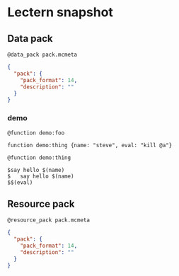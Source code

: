 # Lectern snapshot

## Data pack

`@data_pack pack.mcmeta`

```json
{
  "pack": {
    "pack_format": 14,
    "description": ""
  }
}
```

### demo

`@function demo:foo`

```mcfunction
function demo:thing {name: "steve", eval: "kill @a"}
```

`@function demo:thing`

```mcfunction
$say hello $(name)
$   say hello $(name)
$$(eval)
```

## Resource pack

`@resource_pack pack.mcmeta`

```json
{
  "pack": {
    "pack_format": 14,
    "description": ""
  }
}
```
